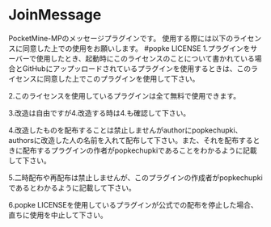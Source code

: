 # JoinMessage
PocketMine-MPのメッセージプラグインです。
使用する際には以下のライセンスに同意した上での使用をお願いします。
#popke LICENSE
1.プラグインをサーバーで使用したとき、起動時にこのライセンスのことについて書かれている場合とGitHubにアップッロードされているプラグインを使用するときは、このライセンスに同意した上でこのプラグインを使用して下さい。

2.このライセンスを使用しているプラグインは全て無料で使用できます。

3.改造は自由ですが4.改造する時は4.も確認して下さい。

4.改造したものを配布することは禁止しませんがauthorにpopkechupki、authorsに改造した人の名前を入れて配布して下さい。また、それを配布するときに配布するプラグインの作者がpopkechupkiであることをわかるように記載して下さい。

5.二時配布や再配布は禁止しませんが、このプラグインの作成者がpopkechupkiであるとわかるように記載して下さい。

6.popke LICENSEを使用しているプラグインが公式での配布を停止した場合、直ちに使用を中止して下さい。
